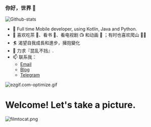 ### 你好，世界 👋

![Github-stats](https://github-readme-stats.vercel.app/api?username=rosuh&show_icons=true)

- 🔭 Full time Mobile developer, using Kotlin, Java and Python.
- 🌱 喜欢吃茶 🍵、看书 📖、看电视剧 📺 和动画 🦄️ ；有时也喜欢爬山 🧗‍♂️
- 🏄 渴望自我成長和進步，擁抱變化
- 🧠 力求『昆乱不挡』.
- 📫 联系我：
  - [Email](mailto:rosuh@qq.com)
  - [Blog](https://blog.rosuh.me)
  - [Telegram](http://t.me/rosuh)
  
![ezgif.com-optimize.gif](https://i.loli.net/2020/07/10/X9mQzvHeMWhLr74.gif)

# Welcome! Let's take a picture. 
![filmtocat.png](https://i.loli.net/2020/07/10/a23Uo1Du8PdXMqC.png)
